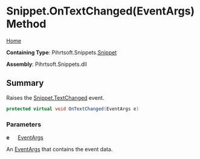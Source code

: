 # Snippet\.OnTextChanged\(EventArgs\) Method

[Home](../../../../README.md)

**Containing Type**: Pihrtsoft\.Snippets\.[Snippet](../README.md)

**Assembly**: Pihrtsoft\.Snippets\.dll

## Summary

Raises the [Snippet.TextChanged](../TextChanged/README.md) event\.

```csharp
protected virtual void OnTextChanged(EventArgs e)
```

### Parameters

**e** &emsp; [EventArgs](https://docs.microsoft.com/en-us/dotnet/api/system.eventargs)

An [EventArgs](https://docs.microsoft.com/en-us/dotnet/api/system.eventargs) that contains the event data\.